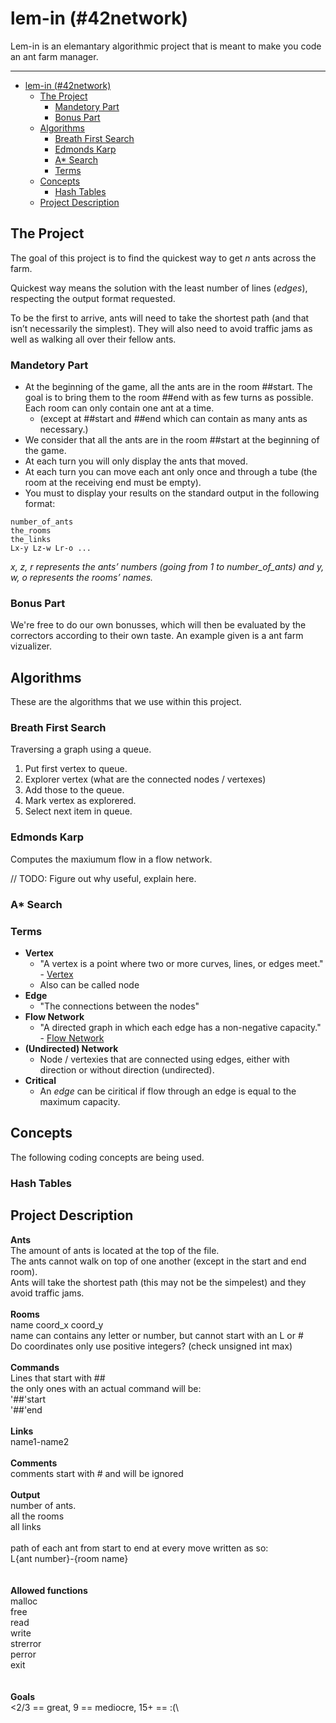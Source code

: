 # lem-in (#42network)

Lem-in is an elemantary algorithmic project that is meant to make you code an ant farm manager.

---

- [lem-in (#42network)](#lem-in-42network)
  - [The Project](#The-Project)
    - [Mandetory Part](#Mandetory-Part)
    - [Bonus Part](#Bonus-Part)
  - [Algorithms](#Algorithms)
    - [Breath First Search](#Breath-First-Search)
    - [Edmonds Karp](#Edmonds-Karp)
    - [A* Search](#A-Search)
    - [Terms](#Terms)
  - [Concepts](#Concepts)
    - [Hash Tables](#Hash-Tables)
  - [Project Description](#Project-Description)

## The Project

The goal of this project is to find the quickest way to get *n* ants across the farm.

Quickest way means the solution with the least number of lines (*edges*), respecting the output format requested.

To be the first to arrive, ants will need to take the shortest path (and that isn’t necessarily the simplest). They will also need to avoid traffic jams as well as walking all over their fellow ants.

### Mandetory Part

- At the beginning of the game, all the ants are in the room ##start. The goal is to bring them to the room ##end with as few turns as possible. Each room can only contain one ant at a time.
  - (except at ##start and ##end which can contain as many ants as necessary.)
- We consider that all the ants are in the room ##start at the beginning of the game.
- At each turn you will only display the ants that moved.
- At each turn you can move each ant only once and through a tube (the room at the receiving end must be empty).
- You must to display your results on the standard output in the following format:

```
number_of_ants
the_rooms
the_links
Lx-y Lz-w Lr-o ...
```
*x, z, r represents the ants’ numbers (going from 1 to number_of_ants) and y,
w, o represents the rooms’ names.*

### Bonus Part

We're free to do our own bonusses, which will then be evaluated by the correctors according to their own taste. An example given is a ant farm vizualizer.

## Algorithms

These are the algorithms that we use within this project.

### Breath First Search

Traversing a graph using a queue.

1. Put first vertex to queue.
2. Explorer vertex (what are the connected nodes / vertexes)
3. Add those to the queue.
4. Mark vertex as explorered.
5. Select next item in queue.

### Edmonds Karp

Computes the maxiumum flow in a flow network.

// TODO: Figure out why useful, explain here.


### A* Search


### Terms
 - **Vertex**
   - "A vertex is a point where two or more curves, lines, or edges meet." - [Vertex](https://www.mathopenref.com/vertex.html)
   - Also can be called node
 - **Edge**
   - "The connections between the nodes"
 - **Flow Network**
   - "A directed graph in which each edge has a non-negative capacity." - [Flow Network](https://brilliant.org/wiki/flow-network/)
 - **(Undirected) Network**
   - Node / vertexies that are connected using edges, either with direction or without direction (undirected).
 - **Critical**
   - An *edge* can be ciritical if flow through an edge is equal to the maximum capacity.

## Concepts

The following coding concepts are being used. 

### Hash Tables


## Project Description

**Ants**\
The amount of ants is located at the top of the file.\
The ants cannot walk on top of one another (except in the start and end room).\
Ants will take the shortest path (this may not be the simpelest) and they avoid traffic jams.\
\
**Rooms**\
name coord_x coord_y\
name can contains any letter or number, but cannot start with an L or #\
Do coordinates only use positive integers? (check unsigned int max)\
\
**Commands**\
Lines that start with ##\
the only ones with an actual command will be:\
'##'start\
'##'end\
\
**Links**\
name1-name2\
\
**Comments**\
comments start with # and will be ignored\
\
**Output**\
number of ants.\
all the rooms\
all links\
\
path of each ant from start to end at every move written as so:\
L{ant number}-{room name}\
\
\
**Allowed functions**\
malloc\
free\
read\
write\
strerror\
perror\
exit\
\
\
**Goals**\
<2/3 == great, 9 == mediocre, 15+ == :(\


